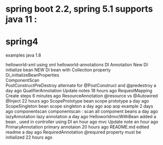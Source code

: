 # spring boot 2.2, spring 5.1 supports java 11 : 

# spring4
examples
java 1.8

  helloworld-xml 	using xml
  helloworld-annotations 
	DI Annotation New
	DI initialize bean NEW 
	Di bean with Collection property 	
	Di_initializeBeanProperties 	
	ComponentScan 	
  PostConstructPreDestroy 	alternate for @PostConstruct and @predestroy 	a day ago
	QualifierAnnotation 	Update notes 	18 hours ago
	RequestMapping 	Create steps 	6 minutes ago
	ResourceAnnotation 	@resource vs @Autowired @Inject 	22 hours ago
	ScopePrototype 	bean scope prototype 	a day ago
	ScopeSingleton 	bean scope singleton 	a day ago
	aop 	aop example 	2 days ago
	componentscan 	componentscan : scan all component beans 	a day ago
	lazyAnnotation 	lazy annotation 	a day ago
	HelloworldmvcWithBean 	added a bean , used in controller using DI 	an hour ago
  mvc 	Update note 	an hour ago
	PrimaryAnnotation 	primary annotaion 	20 hours ago
	README.md 	edited readme 	a day ago
	RequiredAnnotation 	@required property must be initialized 	22 hours ago
